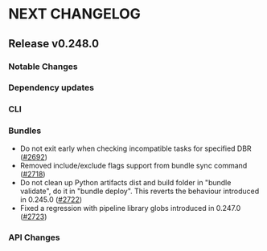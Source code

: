 # NEXT CHANGELOG

## Release v0.248.0

### Notable Changes

### Dependency updates

### CLI

### Bundles
* Do not exit early when checking incompatible tasks for specified DBR ([#2692](https://github.com/databricks/cli/pull/2692))
* Removed include/exclude flags support from bundle sync command ([#2718](https://github.com/databricks/cli/pull/2718))
* Do not clean up Python artifacts dist and build folder in "bundle validate", do it in "bundle deploy". This reverts the behaviour introduced in 0.245.0 ([#2722](https://github.com/databricks/cli/pull/2722))
* Fixed a regression with pipeline library globs introduced in 0.247.0 ([#2723](https://github.com/databricks/cli/pull/2723))

### API Changes
